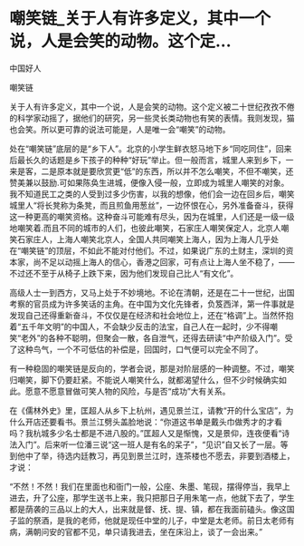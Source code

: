 # 嘲笑链_关于人有许多定义，其中一个说，人是会笑的动物。这个定...

中国好人

嘲笑链

关于人有许多定义，其中一个说，人是会笑的动物。这个定义被二十世纪孜孜不倦的科学家动摇了，据他们的研究，另一些灵长类动物也有笑的表情。我则发现，猫也会笑。所以更可靠的说法可能是，人是唯一会“嘲笑”的动物。

处在“嘲笑链”底层的是“乡下人”。北京的小学生鲜衣怒马地下乡“同吃同住”，回来后最长久的话题是乡下孩子的种种“好玩”举止。但一般而言，城里人来到乡下，一来是客，二是原本就是要欣赏更“低”的东西，所以并不怎么嘲笑，不但不嘲笑，还赞美兼以鼓励.可如果陈奂生进城，便像入侵一般，立即成为城里人嘲笑的对象。我不知道民工之类的人受到过多少伤害，以我的想像，他们会一边在回乡后，嘲笑城里人“将长凳称为条凳，而且煎鱼用葱丝”，一边怀恨在心，另外准备奋斗，获得这一种更高的嘲笑资格。这种奋斗可能难有尽头，因为在城里，人们还是一级一级地嘲笑着.而且不同的城市的人们，也彼此嘲笑，石家庄人嘲笑保定人，北京人嘲笑石家庄人，上海人嘲笑北京人，全国人共同嘲笑上海人，因为上海人几乎处在“嘲笑链”的顶层，不如此不能对付他们。不过，如果说广东的土财主，深圳的资本家，尚不足以动摇上海人的信心，香港之回家，可有点让上海人坐不稳了，——不过还不至于从椅子上跌下来，因为他们发现自己比人“有文化”。

高级人士一到西方，又马上处于不妙境地。不论在清朝，还是在二十一世纪，出国考察的官员成为许多笑话的主角。在中国为文化先锋者，负笈西洋，第一件事就是发现自己还得重新奋斗，不仅仅是在经济和社会地位上，还在“格调”上。当然怀抱着“五千年文明”的中国人，不会缺少反击的法宝，自己人在一起时，少不得嘲笑“老外”的各种不聪明，但聚会一散，各自泄气，还得去研读“中产阶级入门”。受了这种鸟气，一个不可低估的补偿是，回国时，口气便可以完全不同了。

有一种稳固的嘲笑链是反向的，学者会说，那是对阶层感的一种调整。不过，嘲笑归嘲笑，脚下仍要赶紧。不能说人嘲笑什么，就都渴望什么，但不少时候确实如此。愿意不愿意冒做可笑人物的风险，与是否“成功”大有关系。

在《儒林外史》里，匡超人从乡下上杭州，遇见景兰江，请教“开的什么宝店”，为什么开店还要看书。景兰江劈头盖脸地说：“你道这书单是戴头巾做秀才的才看吗？我杭城多少名士都是不进八股的。”匡超人又是惭愧，又是景仰，连夜便看“诗法入门”。后来听一位潘三说“这一班人是有名的呆子”，“见识”自又长了一层。等到他中了举，待选内廷教习，再见到景兰江时，连茶楼也不愿去，非要到酒楼上，才说：

“不然！不然！我们在里面也和衙门一般，公座、朱墨、笔砚，摆得停当，我早上进去，升了公座，那学生送书上来，我只把那日子用朱笔一点，他就下去了，学生都是荫袭的三品以上的大人，出来就是督、抚、提、镇，都在我面前磕头。像这国子监的祭酒，是我的老师，他就是现任中堂的儿子，中堂是太老师。前日太老师有病，满朝问安的官都不见，单只请我进去，坐在床沿上，谈了一会出来。”